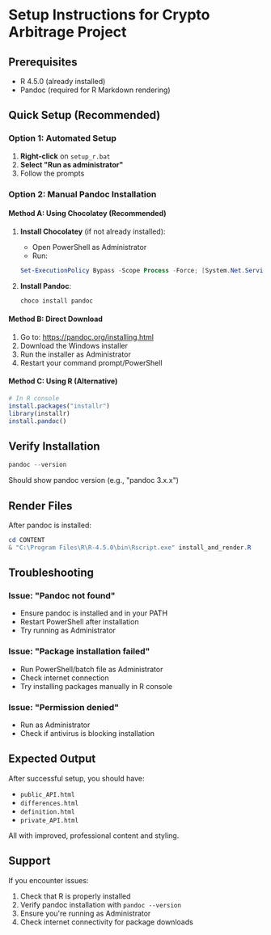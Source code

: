 # Setup Instructions for Crypto Arbitrage Project

## Prerequisites
- R 4.5.0 (already installed)
- Pandoc (required for R Markdown rendering)

## Quick Setup (Recommended)

### Option 1: Automated Setup
1. **Right-click** on `setup_r.bat` 
2. **Select "Run as administrator"**
3. Follow the prompts

### Option 2: Manual Pandoc Installation

#### Method A: Using Chocolatey (Recommended)
1. **Install Chocolatey** (if not already installed):
   - Open PowerShell as Administrator
   - Run: 
   ```powershell
   Set-ExecutionPolicy Bypass -Scope Process -Force; [System.Net.ServicePointManager]::SecurityProtocol = [System.Net.ServicePointManager]::SecurityProtocol -bor 3072; iex ((New-Object System.Net.WebClient).DownloadString('https://community.chocolatey.org/install.ps1'))
   ```

2. **Install Pandoc**:
   ```powershell
   choco install pandoc
   ```

#### Method B: Direct Download
1. Go to: https://pandoc.org/installing.html
2. Download the Windows installer
3. Run the installer as Administrator
4. Restart your command prompt/PowerShell

#### Method C: Using R (Alternative)
```r
# In R console
install.packages("installr")
library(installr)
install.pandoc()
```

## Verify Installation
```powershell
pandoc --version
```
Should show pandoc version (e.g., "pandoc 3.x.x")

## Render Files
After pandoc is installed:
```powershell
cd CONTENT
& "C:\Program Files\R\R-4.5.0\bin\Rscript.exe" install_and_render.R
```

## Troubleshooting

### Issue: "Pandoc not found"
- Ensure pandoc is installed and in your PATH
- Restart PowerShell after installation
- Try running as Administrator

### Issue: "Package installation failed"
- Run PowerShell/batch file as Administrator
- Check internet connection
- Try installing packages manually in R console

### Issue: "Permission denied"
- Run as Administrator
- Check if antivirus is blocking installation

## Expected Output
After successful setup, you should have:
- `public_API.html`
- `differences.html` 
- `definition.html`
- `private_API.html`

All with improved, professional content and styling.

## Support
If you encounter issues:
1. Check that R is properly installed
2. Verify pandoc installation with `pandoc --version`
3. Ensure you're running as Administrator
4. Check internet connectivity for package downloads 